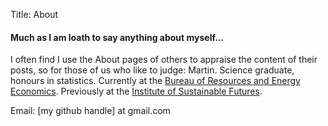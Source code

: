 Title: About

#### Much as I am loath to say anything about myself...

I often find I use the About pages of others to appraise the content
of their posts, so for those of us who like to judge: Martin. Science
graduate, honours in statistics.
Currently at the
[Bureau of Resources and Energy Economics](http://www.bree.gov.au).
Previously at the
[Institute of Sustainable Futures](http://www.isf.uts.edu.au).

Email: [my github handle] at gmail.com
